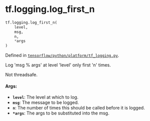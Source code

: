 <div itemscope itemtype="http://developers.google.com/ReferenceObject">
<meta itemprop="name" content="tf.logging.log_first_n" />
<meta itemprop="path" content="Stable" />
</div>

# tf.logging.log_first_n

``` python
tf.logging.log_first_n(
    level,
    msg,
    n,
    *args
)
```



Defined in [`tensorflow/python/platform/tf_logging.py`](https://www.tensorflow.org/code/tensorflow/python/platform/tf_logging.py).

Log 'msg % args' at level 'level' only first 'n' times.

Not threadsafe.

#### Args:

* <b>`level`</b>: The level at which to log.
* <b>`msg`</b>: The message to be logged.
* <b>`n`</b>: The number of times this should be called before it is logged.
* <b>`*args`</b>: The args to be substituted into the msg.